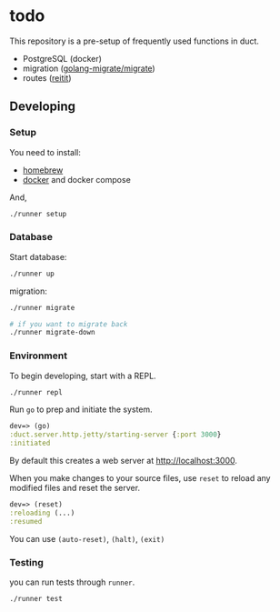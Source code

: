 # todo

This repository is a pre-setup of frequently used functions in duct.

- PostgreSQL (docker)
- migration ([golang-migrate/migrate](https://github.com/golang-migrate/migrate))
- routes ([reitit](https://github.com/metosin/reitit))

## Developing

### Setup

You need to install:

- [homebrew](https://brew.sh)
- [docker](https://docs.docker.com) and docker compose

And,

```bash
./runner setup
```

### Database

Start database:

```bash
./runner up
```

migration:

```bash
./runner migrate

# if you want to migrate back
./runner migrate-down
```

### Environment

To begin developing, start with a REPL.

```sh
./runner repl
```

Run `go` to prep and initiate the system.

```clojure
dev=> (go)
:duct.server.http.jetty/starting-server {:port 3000}
:initiated
```

By default this creates a web server at <http://localhost:3000>.

When you make changes to your source files, use `reset` to reload any
modified files and reset the server.

```clojure
dev=> (reset)
:reloading (...)
:resumed
```

You can use `(auto-reset)`, `(halt)`, `(exit)`

### Testing

you can run tests through `runner`.

```sh
./runner test
```

